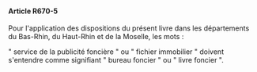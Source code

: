 #### Article R670-5

Pour l'application des dispositions du présent livre dans les départements du Bas-Rhin, du Haut-Rhin et de la Moselle, les mots :

" service de la publicité foncière " ou " fichier immobilier " doivent s'entendre comme signifiant " bureau foncier " ou " livre foncier ".

